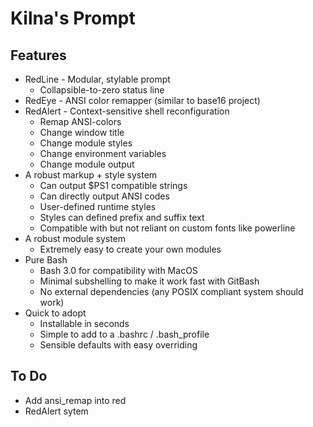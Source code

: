 # Kilna's Prompt

## Features

* RedLine - Modular, stylable prompt
  * Collapsible-to-zero status line
* RedEye - ANSI color remapper (similar to base16 project)
* RedAlert - Context-sensitive shell reconfiguration
  * Remap ANSI-colors
  * Change window title
  * Change module styles
  * Change environment variables
  * Change module output
* A robust markup + style system
  * Can output $PS1 compatible strings
  * Can directly output ANSI codes
  * User-defined runtime styles
  * Styles can defined prefix and suffix text
  * Compatible with but not reliant on custom fonts like powerline
* A robust module system
  * Extremely easy to create your own modules
* Pure Bash
  * Bash 3.0 for compatibility with MacOS
  * Minimal subshelling to make it work fast with GitBash
  * No external dependencies (any POSIX compliant system should work)
* Quick to adopt
  * Installable in seconds
  * Simple to add to a .bashrc / .bash_profile
  * Sensible defaults with easy overriding

## To Do

* Add ansi_remap into red
* RedAlert sytem

